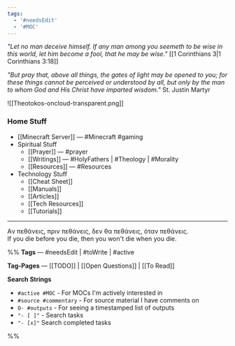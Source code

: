 ```yaml
---
tags:
  - '#needsEdit'
  - '#MOC'
---
```


_"Let no man deceive himself. If any man among you seemeth to be wise in this world, let him become a fool, that he may be wise."_ [[1 Corinthians 3|1 Corinthians 3:18]]

_"But pray that, above all things, the gates of light may be opened to you; for these things cannot be perceived or understood by all, but only by the man to whom God and His Christ have imparted wisdom."_ St. Justin Martyr

![[Theotokos-oncloud-transparent.png]]

### Home Stuff

- [[Minecraft Server]] — #Minecraft #gaming
- Spiritual Stuff
    - [[Prayer]] — #prayer
    - [[Writings]] — #HolyFathers | #Theology | #Morality
    - [[Resources]] — #Resources
- Technology Stuff
    - [[Cheat Sheet]]
    - [[Manuals]]
    - [[Articles]]
    - [[Tech Resources]]
    - [[Tutorials]]

---
Aν πεθάνεις, πριν πεθάνεις, δεν θα πεθάνεις, όταν πεθάνεις.  
If you die before you die, then you won't die when you die.

%%
**Tags** — #needsEdit | #toWrite | #active

**Tag-Pages** — [[TODO]] | [[Open Questions]] | [[To Read]]

**Search Strings**

- `#active #MOC` - For MOCs I'm actively interested in
- `#source #commentary` - For source material I have comments on
- `O- #outputs` - For seeing a timestamped list of outputs
- `"- [ ]"` - Search tasks
- `"- [x]"` Search completed tasks

%%
